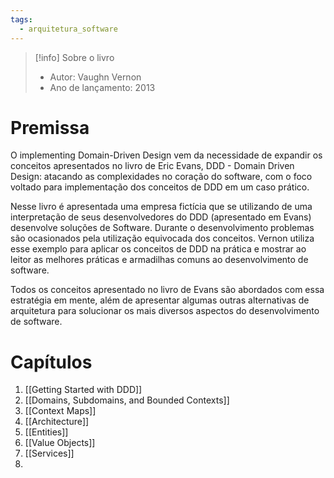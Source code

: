 ```yaml
---
tags:
  - arquitetura_software
---
```


> [!info] Sobre o livro
> - Autor: Vaughn Vernon
> - Ano de lançamento: 2013


# Premissa

O implementing Domain-Driven Design vem da necessidade de expandir os conceitos apresentados no livro de Eric Evans, DDD - Domain Driven Design: atacando as complexidades no coração do software, com o foco voltado para implementação dos conceitos de DDD em um caso prático.

Nesse livro é apresentada uma empresa fictícia que se utilizando de uma interpretação de seus desenvolvedores do DDD (apresentado em Evans) desenvolve soluções de Software. Durante o desenvolvimento problemas são ocasionados pela utilização equivocada dos conceitos. Vernon utiliza esse exemplo para aplicar os conceitos de DDD na prática e mostrar ao leitor as melhores práticas e armadilhas comuns ao desenvolvimento de software.

Todos os conceitos apresentado no livro de Evans são abordados com essa estratégia em mente, além de apresentar algumas outras alternativas de arquitetura para solucionar os mais diversos aspectos do desenvolvimento de software.

# Capítulos

1. [[Getting Started with DDD]]
2. [[Domains, Subdomains, and Bounded Contexts]]
3. [[Context Maps]]
4. [[Architecture]]
5. [[Entities]]
6. [[Value Objects]]
7. [[Services]]
8. 